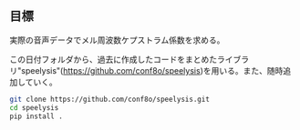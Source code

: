 ## 目標

実際の音声データでメル周波数ケプストラム係数を求める。

この日付フォルダから、過去に作成したコードをまとめたライブラリ"speelysis"(https://github.com/conf8o/speelysis)を用いる。また、随時追加していく。

```sh
git clone https://github.com/conf8o/speelysis.git
cd speelysis 
pip install .
```

